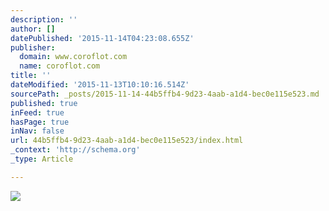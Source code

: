 ```yaml
---
description: ''
author: []
datePublished: '2015-11-14T04:23:08.655Z'
publisher:
  domain: www.coroflot.com
  name: coroflot.com
title: ''
dateModified: '2015-11-13T10:10:16.514Z'
sourcePath: _posts/2015-11-14-44b5ffb4-9d23-4aab-a1d4-bec0e115e523.md
published: true
inFeed: true
hasPage: true
inNav: false
url: 44b5ffb4-9d23-4aab-a1d4-bec0e115e523/index.html
_context: 'http://schema.org'
_type: Article

---
```

![](http://s3images.coroflot.com/user_files/individual_files/327436_8metugvgo05_57mxfcaffmmhm.png)